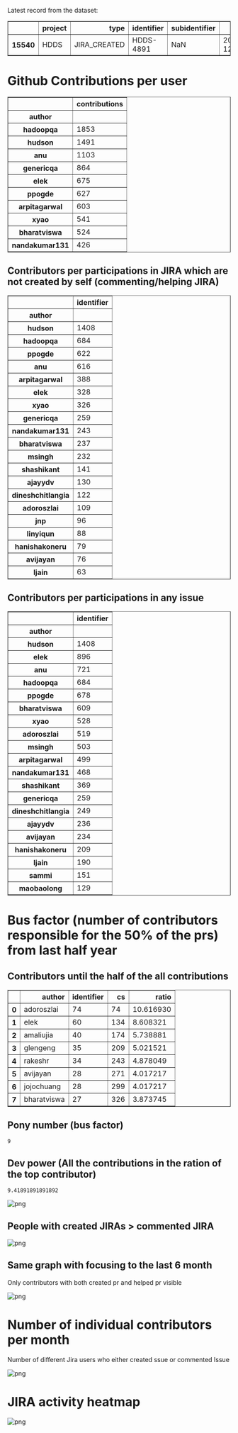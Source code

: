Latest record from the dataset:




<div>
<table border="1" class="dataframe">
  <thead>
    <tr style="text-align: right;">
      <th></th>
      <th>project</th>
      <th>type</th>
      <th>identifier</th>
      <th>subidentifier</th>
      <th>date</th>
      <th>author</th>
      <th>owner</th>
    </tr>
  </thead>
  <tbody>
    <tr>
      <th>15540</th>
      <td>HDDS</td>
      <td>JIRA_CREATED</td>
      <td>HDDS-4891</td>
      <td>NaN</td>
      <td>2021-03-02 12:33:41+00:00</td>
      <td>adoroszlai</td>
      <td>adoroszlai</td>
    </tr>
  </tbody>
</table>
</div>



# Github Contributions per user





<div>
<table border="1" class="dataframe">
  <thead>
    <tr style="text-align: right;">
      <th></th>
      <th>contributions</th>
    </tr>
    <tr>
      <th>author</th>
      <th></th>
    </tr>
  </thead>
  <tbody>
    <tr>
      <th>hadoopqa</th>
      <td>1853</td>
    </tr>
    <tr>
      <th>hudson</th>
      <td>1491</td>
    </tr>
    <tr>
      <th>anu</th>
      <td>1103</td>
    </tr>
    <tr>
      <th>genericqa</th>
      <td>864</td>
    </tr>
    <tr>
      <th>elek</th>
      <td>675</td>
    </tr>
    <tr>
      <th>ppogde</th>
      <td>627</td>
    </tr>
    <tr>
      <th>arpitagarwal</th>
      <td>603</td>
    </tr>
    <tr>
      <th>xyao</th>
      <td>541</td>
    </tr>
    <tr>
      <th>bharatviswa</th>
      <td>524</td>
    </tr>
    <tr>
      <th>nandakumar131</th>
      <td>426</td>
    </tr>
  </tbody>
</table>
</div>



## Contributors per participations in JIRA which are not created by self (commenting/helping JIRA)




<div>
<table border="1" class="dataframe">
  <thead>
    <tr style="text-align: right;">
      <th></th>
      <th>identifier</th>
    </tr>
    <tr>
      <th>author</th>
      <th></th>
    </tr>
  </thead>
  <tbody>
    <tr>
      <th>hudson</th>
      <td>1408</td>
    </tr>
    <tr>
      <th>hadoopqa</th>
      <td>684</td>
    </tr>
    <tr>
      <th>ppogde</th>
      <td>622</td>
    </tr>
    <tr>
      <th>anu</th>
      <td>616</td>
    </tr>
    <tr>
      <th>arpitagarwal</th>
      <td>388</td>
    </tr>
    <tr>
      <th>elek</th>
      <td>328</td>
    </tr>
    <tr>
      <th>xyao</th>
      <td>326</td>
    </tr>
    <tr>
      <th>genericqa</th>
      <td>259</td>
    </tr>
    <tr>
      <th>nandakumar131</th>
      <td>243</td>
    </tr>
    <tr>
      <th>bharatviswa</th>
      <td>237</td>
    </tr>
    <tr>
      <th>msingh</th>
      <td>232</td>
    </tr>
    <tr>
      <th>shashikant</th>
      <td>141</td>
    </tr>
    <tr>
      <th>ajayydv</th>
      <td>130</td>
    </tr>
    <tr>
      <th>dineshchitlangia</th>
      <td>122</td>
    </tr>
    <tr>
      <th>adoroszlai</th>
      <td>109</td>
    </tr>
    <tr>
      <th>jnp</th>
      <td>96</td>
    </tr>
    <tr>
      <th>linyiqun</th>
      <td>88</td>
    </tr>
    <tr>
      <th>hanishakoneru</th>
      <td>79</td>
    </tr>
    <tr>
      <th>avijayan</th>
      <td>76</td>
    </tr>
    <tr>
      <th>ljain</th>
      <td>63</td>
    </tr>
  </tbody>
</table>
</div>



## Contributors per participations in any issue




<div>
<table border="1" class="dataframe">
  <thead>
    <tr style="text-align: right;">
      <th></th>
      <th>identifier</th>
    </tr>
    <tr>
      <th>author</th>
      <th></th>
    </tr>
  </thead>
  <tbody>
    <tr>
      <th>hudson</th>
      <td>1408</td>
    </tr>
    <tr>
      <th>elek</th>
      <td>896</td>
    </tr>
    <tr>
      <th>anu</th>
      <td>721</td>
    </tr>
    <tr>
      <th>hadoopqa</th>
      <td>684</td>
    </tr>
    <tr>
      <th>ppogde</th>
      <td>678</td>
    </tr>
    <tr>
      <th>bharatviswa</th>
      <td>609</td>
    </tr>
    <tr>
      <th>xyao</th>
      <td>528</td>
    </tr>
    <tr>
      <th>adoroszlai</th>
      <td>519</td>
    </tr>
    <tr>
      <th>msingh</th>
      <td>503</td>
    </tr>
    <tr>
      <th>arpitagarwal</th>
      <td>499</td>
    </tr>
    <tr>
      <th>nandakumar131</th>
      <td>468</td>
    </tr>
    <tr>
      <th>shashikant</th>
      <td>369</td>
    </tr>
    <tr>
      <th>genericqa</th>
      <td>259</td>
    </tr>
    <tr>
      <th>dineshchitlangia</th>
      <td>249</td>
    </tr>
    <tr>
      <th>ajayydv</th>
      <td>236</td>
    </tr>
    <tr>
      <th>avijayan</th>
      <td>234</td>
    </tr>
    <tr>
      <th>hanishakoneru</th>
      <td>209</td>
    </tr>
    <tr>
      <th>ljain</th>
      <td>190</td>
    </tr>
    <tr>
      <th>sammi</th>
      <td>151</td>
    </tr>
    <tr>
      <th>maobaolong</th>
      <td>129</td>
    </tr>
  </tbody>
</table>
</div>



# Bus factor (number of contributors responsible for the 50% of the prs) from last half year

## Contributors until the half of the all contributions




<div>
<table border="1" class="dataframe">
  <thead>
    <tr style="text-align: right;">
      <th></th>
      <th>author</th>
      <th>identifier</th>
      <th>cs</th>
      <th>ratio</th>
    </tr>
  </thead>
  <tbody>
    <tr>
      <th>0</th>
      <td>adoroszlai</td>
      <td>74</td>
      <td>74</td>
      <td>10.616930</td>
    </tr>
    <tr>
      <th>1</th>
      <td>elek</td>
      <td>60</td>
      <td>134</td>
      <td>8.608321</td>
    </tr>
    <tr>
      <th>2</th>
      <td>amaliujia</td>
      <td>40</td>
      <td>174</td>
      <td>5.738881</td>
    </tr>
    <tr>
      <th>3</th>
      <td>glengeng</td>
      <td>35</td>
      <td>209</td>
      <td>5.021521</td>
    </tr>
    <tr>
      <th>4</th>
      <td>rakeshr</td>
      <td>34</td>
      <td>243</td>
      <td>4.878049</td>
    </tr>
    <tr>
      <th>5</th>
      <td>avijayan</td>
      <td>28</td>
      <td>271</td>
      <td>4.017217</td>
    </tr>
    <tr>
      <th>6</th>
      <td>jojochuang</td>
      <td>28</td>
      <td>299</td>
      <td>4.017217</td>
    </tr>
    <tr>
      <th>7</th>
      <td>bharatviswa</td>
      <td>27</td>
      <td>326</td>
      <td>3.873745</td>
    </tr>
  </tbody>
</table>
</div>



## Pony number (bus factor)




    9



## Dev power (All the contributions in the ration of the top contributor)




    9.41891891891892




    
![png](jira-contributions_files/jira-contributions_17_0.png)
    


## People with created JIRAs > commented JIRA


    
![png](jira-contributions_files/jira-contributions_20_0.png)
    


## Same graph with focusing to the last 6 month

Only contributors with both created pr and helped pr visible


    
![png](jira-contributions_files/jira-contributions_24_0.png)
    


# Number of individual contributors per month

Number of different Jira users who either created ssue or commented Issue



    
![png](jira-contributions_files/jira-contributions_27_0.png)
    


# JIRA activity heatmap


    
![png](jira-contributions_files/jira-contributions_30_0.png)
    

